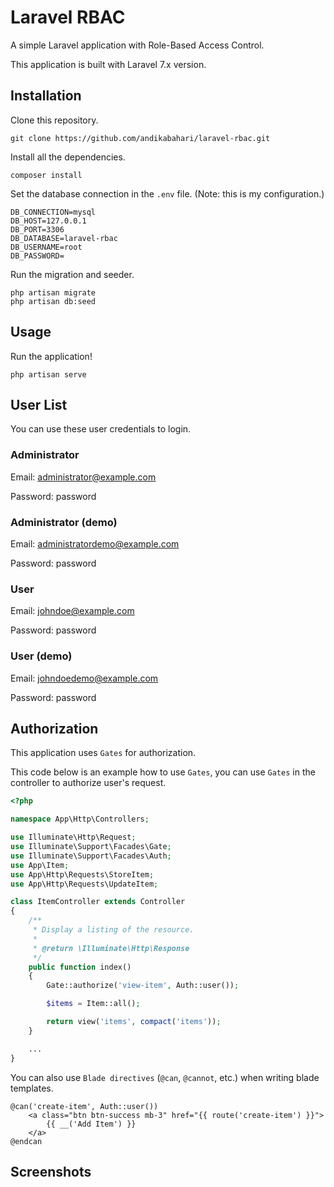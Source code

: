 # Laravel RBAC

A simple Laravel application with Role-Based Access Control.

This application is built with Laravel 7.x version.

## Installation

Clone this repository.

```
git clone https://github.com/andikabahari/laravel-rbac.git
```

Install all the dependencies.

```
composer install
```

Set the database connection in the `.env` file. (Note: this is my configuration.)

```
DB_CONNECTION=mysql
DB_HOST=127.0.0.1
DB_PORT=3306
DB_DATABASE=laravel-rbac
DB_USERNAME=root
DB_PASSWORD=
```

Run the migration and seeder.

```
php artisan migrate
php artisan db:seed
```

## Usage

Run the application!

```
php artisan serve
```

## User List

You can use these user credentials to login.

### Administrator

Email: administrator@example.com

Password: password

### Administrator (demo)

Email: administratordemo@example.com

Password: password

### User

Email: johndoe@example.com

Password: password

### User (demo)

Email: johndoedemo@example.com

Password: password

## Authorization

This application uses `Gates` for authorization.

This code below is an example how to use `Gates`, you can use `Gates` in the controller to authorize user's request.

```php
<?php

namespace App\Http\Controllers;

use Illuminate\Http\Request;
use Illuminate\Support\Facades\Gate;
use Illuminate\Support\Facades\Auth;
use App\Item;
use App\Http\Requests\StoreItem;
use App\Http\Requests\UpdateItem;

class ItemController extends Controller
{
    /**
     * Display a listing of the resource.
     *
     * @return \Illuminate\Http\Response
     */
    public function index()
    {
        Gate::authorize('view-item', Auth::user());

        $items = Item::all();

        return view('items', compact('items'));
    }

    ...
}
```

You can also use `Blade directives` (`@can`, `@cannot`, etc.) when writing blade templates.

```
@can('create-item', Auth::user())
    <a class="btn btn-success mb-3" href="{{ route('create-item') }}">
        {{ __('Add Item') }}
    </a>
@endcan
```

## Screenshots
